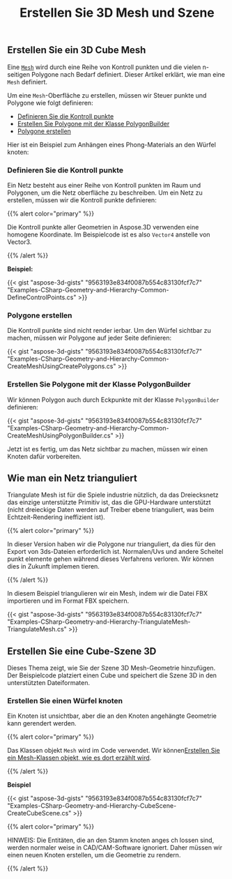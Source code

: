 ﻿---
title: Erstellen Sie 3D Mesh und Szene
type: docs
weight: 10
url: /de/net/create-3d-mesh-and-scene/
description: Ein Netz wird durch eine Reihe von Kontroll punkten und die vielen n-seitigen Polygone nach Bedarf definiert. Dieser Artikel erklärt, wie man ein Mesh definiert.
---
## **Erstellen Sie ein 3D Cube Mesh**
Eine [`Mesh`](https://reference.aspose.com/3d/net/aspose.threed.entities/mesh) wird durch eine Reihe von Kontroll punkten und die vielen n-seitigen Polygone nach Bedarf definiert. Dieser Artikel erklärt, wie man eine `Mesh` definiert.

Um eine `Mesh`-Oberfläche zu erstellen, müssen wir Steuer punkte und Polygone wie folgt definieren:

- [Definieren Sie die Kontroll punkte](/3d/de/net/create-3d-mesh-and-scene/)
- [Erstellen Sie Polygone mit der Klasse PolygonBuilder](/3d/de/net/create-3d-mesh-and-scene/)
- [Polygone erstellen](/3d/de/net/create-3d-mesh-and-scene/)

Hier ist ein Beispiel zum Anhängen eines Phong-Materials an den Würfel knoten:
### **Definieren Sie die Kontroll punkte**
Ein Netz besteht aus einer Reihe von Kontroll punkten im Raum und Polygonen, um die Netz oberfläche zu beschreiben. Um ein Netz zu erstellen, müssen wir die Kontroll punkte definieren:

{{% alert color="primary" %}}

Die Kontroll punkte aller Geometrien in Aspose.3D verwenden eine homogene Koordinate. Im Beispielcode ist es also `Vector4` anstelle von Vector3.

{{% /alert %}}

**Beispiel:**

{{< gist "aspose-3d-gists" "9563193e834f0087b554c83130fcf7c7" "Examples-CSharp-Geometry-and-Hierarchy-Common-DefineControlPoints.cs" >}}


### **Polygone erstellen**
Die Kontroll punkte sind nicht render ierbar. Um den Würfel sichtbar zu machen, müssen wir Polygone auf jeder Seite definieren:

{{< gist "aspose-3d-gists" "9563193e834f0087b554c83130fcf7c7" "Examples-CSharp-Geometry-and-Hierarchy-Common-CreateMeshUsingCreatePolygons.cs" >}}


### **Erstellen Sie Polygone mit der Klasse PolygonBuilder**
Wir können Polygon auch durch Eckpunkte mit der Klasse `PolygonBuilder` definieren:

{{< gist "aspose-3d-gists" "9563193e834f0087b554c83130fcf7c7" "Examples-CSharp-Geometry-and-Hierarchy-Common-CreateMeshUsingPolygonBuilder.cs" >}}

Jetzt ist es fertig, um das Netz sichtbar zu machen, müssen wir einen Knoten dafür vorbereiten.
## **Wie man ein Netz trianguliert**
Triangulate Mesh ist für die Spiele industrie nützlich, da das Dreiecksnetz das einzige unterstützte Primitiv ist, das die GPU-Hardware unterstützt (nicht dreieckige Daten werden auf Treiber ebene trianguliert, was beim Echtzeit-Rendering ineffizient ist).

{{% alert color="primary" %}}

In dieser Version haben wir die Polygone nur trianguliert, da dies für den Export von 3ds-Dateien erforderlich ist. Normalen/Uvs und andere Scheitel punkt elemente gehen während dieses Verfahrens verloren. Wir können dies in Zukunft implemen tieren.

{{% /alert %}}

In diesem Beispiel triangulieren wir ein Mesh, indem wir die Datei FBX importieren und im Format FBX speichern.

{{< gist "aspose-3d-gists" "9563193e834f0087b554c83130fcf7c7" "Examples-CSharp-Geometry-and-Hierarchy-TriangulateMesh-TriangulateMesh.cs" >}}
## **Erstellen Sie eine Cube-Szene 3D**
Dieses Thema zeigt, wie Sie der Szene 3D Mesh-Geometrie hinzufügen. Der Beispielcode platziert einen Cube und speichert die Szene 3D in den unterstützten Dateiformaten.
### **Erstellen Sie einen Würfel knoten**
Ein Knoten ist unsichtbar, aber die an den Knoten angehängte Geometrie kann gerendert werden.

{{% alert color="primary" %}}

Das Klassen objekt `Mesh` wird im Code verwendet. Wir können[Erstellen Sie ein Mesh-Klassen objekt, wie es dort erzählt wird](https://docs.aspose.com/3d/net/create-3d-mesh-and-scene/#create-a-3d-cube-mesh).

{{% /alert %}}

**Beispiel**

{{< gist "aspose-3d-gists" "9563193e834f0087b554c83130fcf7c7" "Examples-CSharp-Geometry-and-Hierarchy-CubeScene-CreateCubeScene.cs" >}}

{{% alert color="primary" %}}

HINWEIS: Die Entitäten, die an den Stamm knoten anges ch lossen sind, werden normaler weise in CAD/CAM-Software ignoriert. Daher müssen wir einen neuen Knoten erstellen, um die Geometrie zu rendern.

{{% /alert %}}
